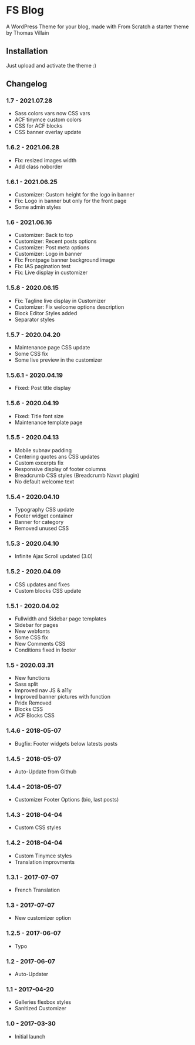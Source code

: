 # FS Blog

A WordPress Theme for your blog, made with From Scratch a starter theme by Thomas Villain

## Installation

Just upload and activate the theme :)

## Changelog

### 1.7 - 2021.07.28
* Sass colors vars now CSS vars
* ACF tinymce custom colors
* CSS for ACF blocks
* CSS banner overlay update

### 1.6.2 - 2021.06.28
* Fix: resized images width
* Add class noborder

### 1.6.1 - 2021.06.25
* Customizer: Custom height for the logo in banner
* Fix: Logo in banner but only for the front page
* Some admin styles

### 1.6 - 2021.06.16
* Customizer: Back to top
* Customizer: Recent posts options
* Customizer: Post meta options
* Customizer: Logo in banner
* Fix: Frontpage banner background image
* Fix: IAS pagination test
* Fix: Live display in customizer

### 1.5.8 - 2020.06.15
* Fix: Tagline live display in Customizer
* Customizer: Fix welcome options description
* Block Editor Styles added
* Separator styles

### 1.5.7 - 2020.04.20
* Maintenance page CSS update
* Some CSS fix
* Some live preview in the customizer

### 1.5.6.1 - 2020.04.19
* Fixed: Post title display

### 1.5.6 - 2020.04.19
* Fixed: Title font size
* Maintenance template page

### 1.5.5 - 2020.04.13
* Mobile subnav padding
* Centering quotes ans CSS updates
* Custom excerpts fix
* Responsive display of footer columns
* Breadcrumb CSS styles (Breadcrumb Navxt plugin)
* No default welcome text

### 1.5.4 - 2020.04.10
* Typography CSS update
* Footer widget container
* Banner for category
* Removed unused CSS

### 1.5.3 - 2020.04.10
* Infinite Ajax Scroll updated (3.0)

### 1.5.2 - 2020.04.09
* CSS updates and fixes
* Custom blocks CSS update

### 1.5.1 - 2020.04.02
* Fullwidth and Sidebar page templates
* Sidebar for pages
* New webfonts
* Some CSS fix
* New Comments CSS
* Conditions fixed in footer

### 1.5 - 2020.03.31
* New functions
* Sass split
* Improved nav JS & a11y
* Improved banner pictures with function
* Pridx Removed
* Blocks CSS
* ACF Blocks CSS

### 1.4.6 - 2018-05-07
* Bugfix: Footer widgets below latests posts

### 1.4.5 - 2018-05-07
* Auto-Update from Github

### 1.4.4 - 2018-05-07
* Customizer Footer Options (bio, last posts)

### 1.4.3 - 2018-04-04
* Custom CSS styles

### 1.4.2 - 2018-04-04
* Custom Tinymce styles
* Translation improvments

### 1.3.1 - 2017-07-07
* French Translation

### 1.3 - 2017-07-07
* New customizer option

### 1.2.5 - 2017-06-07
* Typo

### 1.2 - 2017-06-07
* Auto-Updater

### 1.1 - 2017-04-20
* Galleries flexbox styles
* Sanitized Customizer

### 1.0 - 2017-03-30
* Initial launch
